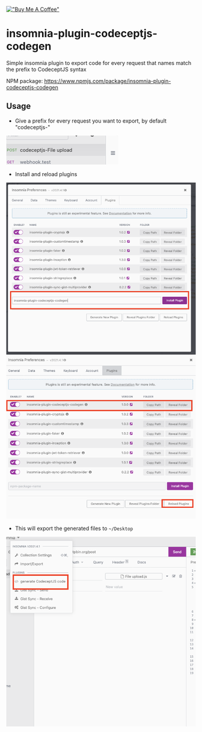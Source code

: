 [!["Buy Me A Coffee"](https://www.buymeacoffee.com/assets/img/custom_images/orange_img.png)](https://www.buymeacoffee.com/peternguyew)

# insomnia-plugin-codeceptjs-codegen
Simple insomnia plugin to export code for every request that names match the prefix to CodeceptJS syntax

NPM package: <https://www.npmjs.com/package/insomnia-plugin-codeceptjs-codegen>

## Usage
- Give a prefix for every request you want to export, by default "codeceptjs-"

![Screenshot](./screenshots/prefix.png)
- Install and reload plugins

![Screenshot](./screenshots/install.png)
![Screenshot](./screenshots/installAndReload.png)

- This will export the generated files to `~/Desktop` 

![Screenshot](./screenshots/plugin.png)
